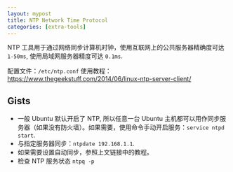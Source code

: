 ```yaml
---
layout: mypost
title: NTP Network Time Protocol
categories: [extra-tools]
---
```


NTP 工具用于通过网络同步计算机时钟，使用互联网上的公共服务器精确度可达 `1-50ms`, 使用局域网服务器精度可达 `0.1ms`.

配置文件：`/etc/ntp.conf` 
使用教程：https://www.thegeekstuff.com/2014/06/linux-ntp-server-client/

## Gists

- 一般 Ubuntu 默认开启了 NTP, 所以任意一台 Ubuntu 主机都可以用作同步服务器（如果没有防火墙）。如果需要，使用命令手动开启服务：`service ntpd start`.
- 与指定服务器同步：`ntpdate 192.168.1.1`.
- 如果需要设置自动同步，参照上文链接中的教程。
- 检查 NTP 服务状态 `ntpq -p`